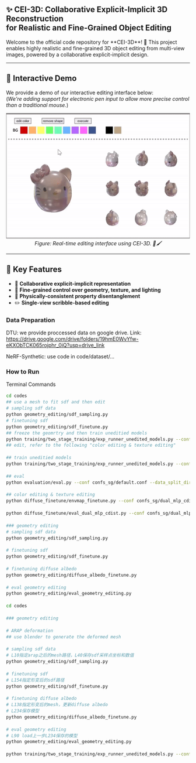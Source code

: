 <p align="center">
  <h2>
    ✨ CEI-3D: Collaborative Explicit-Implicit 3D Reconstruction<br>
             for Realistic and Fine-Grained Object Editing
  </h2>
</p>
Welcome to the official code repository for **CEI-3D**! 🚀  
This project enables highly realistic and fine-grained 3D object editing from multi-view images, powered by a collaborative explicit-implicit design.

---

## 🎥 Interactive Demo

We provide a demo of our interactive editing interface below:  
(*We're adding support for electronic pen input to allow more precise control than a traditional mouse.*)

<p align="center">
  <img src="assets/demo.gif" width="600"/>
  <br>
  <em>Figure: Real-time editing interface using CEI-3D. 🎨🖌️</em>
</p>

---

## 🧠 Key Features

- 🔄 **Collaborative explicit-implicit representation**
- 🎨 **Fine-grained control over geometry, texture, and lighting**
- 🧩 **Physically-consistent property disentanglement**
- ✏️ **Single-view scribble-based editing**


### Data Preparation
DTU: we provide proccessed data on google drive. 
Link: https://drive.google.com/drive/folders/19hmE0WvYfw-eKXObTCK065rojphr_0iQ?usp=drive_link

NeRF-Synthetic: use code in code/dataset/...

### How to Run

Terminal Commands

```bash
cd codes
## use a mesh to fit sdf and then edit
# sampling sdf data
python geometry_editing/sdf_sampling.py 
# finetuning sdf
python geometry_editing/sdf_finetune.py
## freeze the geomrtry and then train uneditied models
python training/two_stage_training/exp_runner_unedited_models.py --conf confs_sg/default_two_stage_training.conf --data_split_dir ../example_data/kitty/train --expname kitty --nepoch 2000 --max_niter 200001 --gamma 1.0
## edit, refer to the following "color editing & texture editing"

## train uneditied models
python training/two_stage_training/exp_runner_unedited_models.py --conf confs_sg/default_two_stage_training.conf --data_split_dir ../example_data/kitty/train --expname kitty --nepoch 2000 --max_niter 200001 --gamma 1.0

## eval
python evaluation/eval.py --conf confs_sg/default.conf --data_split_dir ../example_data/kitty/train --expname physg_synthetic/kitty --gamma 2.2  --exps_folder exps/0_unedited_models

## color editing & texture editing
python diffuse_finetune/envmap_finetune.py --conf confs_sg/dual_mlp_cdist.conf --data_split_dir ../example_data/kitty/edit1/data --expname physg_synthetic/kitty --exps_folder exps --gamma 1.0 --resolution 256 --edited_image ../example_data/kitty/edit1/edited_diffuse.png --n_epochs 2000 --mask_image ../example_data/kitty/edit1/scribble_mask.png --task 2_texture_editing --flag 0_unrelight_finetune --lr 1e-3

python diffuse_finetune/eval_dual_mlp_cdist.py --conf confs_sg/dual_mlp_cdist.conf --data_split_dir ../example_data/kitty/train --expname physg_synthetic/kitty --exps_folder exps --gamma 2.2 --resolution 256 --model_params_dir ../iccv23/exps/2_texture_editing/kitty/0_unrelight_finetune --threshold 1e-1 --task 2_texture_editing --flag 2_unrelight_thres_1e-1

### geometry editing
# sampling sdf data
python geometry_editing/sdf_sampling.py 

# finetuning sdf
python geometry_editing/sdf_finetune.py

# finetuning diffuse albedo
python geometry_editing/diffuse_albedo_finetune.py

# eval geometry editing
python geometry_editing/eval_geometry_editing.py

cd codes

### geometry editing

# ARAP deformation
## use blender to generate the deformed mesh

# sampling sdf data
# L10指定arap之后的mesh路径，L40保存sdf采样点坐标和数值
python geometry_editing/sdf_sampling.py 

# finetuning sdf
# L154指定形变后的sdf路径
python geometry_editing/sdf_finetune.py

# finetuning diffuse albedo
# L138指定形变后的mesh，更新diffuse albedo
# L234保存模型
python geometry_editing/diffuse_albedo_finetune.py

# eval geometry editing
# L90 load上一步L234保存的模型
python geometry_editing/eval_geometry_editing.py

python training/two_stage_training/exp_runner_unedited_models.py --conf confs_sg/default_two_stage_training.conf --data_split_dir ../example_data/bear/train --expname bear --nepoch 2000 --max_niter 200001 --gamma 1.0
```


